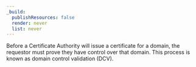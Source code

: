 ```yaml
---
_build:
  publishResources: false
  render: never
  list: never
---
```


Before a Certificate Authority will issue a certificate for a domain, the requestor must prove they have control over that domain. This process is known as domain control validation (DCV).
